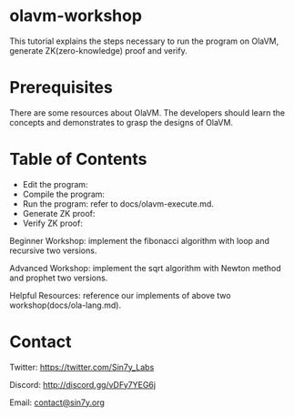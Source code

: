 # olavm-workshop

This tutorial explains the steps necessary to run the program on OlaVM, generate ZK(zero-knowledge) proof and verify.

# Prerequisites
There are some resources about OlaVM. The developers should learn the concepts and demonstrates to grasp the designs of OlaVM.

# Table of Contents

* Edit the program: 
* Compile the program: 
* Run the program: refer to docs/olavm-execute.md.
* Generate ZK proof:
* Verify ZK proof:

Beginner Workshop: implement the fibonacci algorithm with loop and recursive two versions.

Advanced Workshop:  implement the sqrt algorithm with Newton method and prophet two versions.

Helpful Resources: reference our implements of above two workshop(docs/ola-lang.md).

# Contact
Twitter: https://twitter.com/Sin7y_Labs

Discord: http://discord.gg/vDFy7YEG6j

Email: contact@sin7y.org